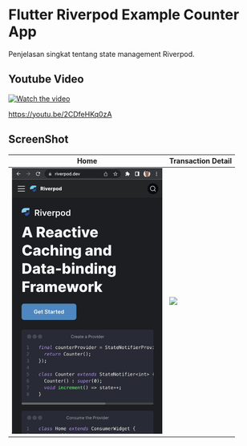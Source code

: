 # Flutter Riverpod Example Counter App

Penjelasan singkat tentang state management Riverpod.

## Youtube Video

[![Watch the video](https://img.youtube.com/vi/2CDfeHKq0zA/sddefault.jpg)](https://youtu.be/2CDfeHKq0zA)

https://youtu.be/2CDfeHKq0zA


## ScreenShot

| Home        | Transaction Detail    |
|--------------|-----------|
| <img src="img1.png" width="300"/> | <img src="im2.png" width="300"/>      |



